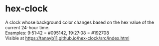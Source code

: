 # hex-clock
A clock whose background color changes based on the hex value of the current 24-hour time. <br />
Examples: 9:51:42 = #095142, 19:27:08 = #192708 <br />
Visible at https://tanayb11.github.io/hex-clock/src/index.html <br />
<br />

